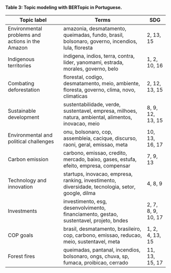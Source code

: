 **Table 3: Topic modeling with BERTopic in Portuguese.**

| Topic label                            | Terms                                                                                      | SDG             |
|----------------------------------------|--------------------------------------------------------------------------------------------|-----------------|
| Environmental problems and actions in the Amazon | amazonia, desmatamento, queimadas, fundo, brasil, bolsonaro, governo, incendios, lula, floresta | 2, 13, 15       |
| Indigenous territories                 | indigena, indios, terra, contra, lider, yanomami, estrada, morales, governo, belo          | 1, 2, 10, 16    |
| Combating deforestation                 | florestal, codigo, desmatamento, meio, ambiente, floresta, governo, clima, novo, climaticas | 2, 12, 13, 15   |
| Sustainable development                | sustentabilidade, verde, sustentavel, empresa, milhoes, natura, ambiental, alimentos, inovacao, meio | 8, 9, 12, 13, 15|
| Environmental and political challenges  | onu, bolsonaro, cop, assembleia, cacique, discurso, raoni, geral, emissao, meta              | 10, 13, 16, 17  |
| Carbon emission                        | carbono, emissao, credito, mercado, baixo, gases, estufa, efeito, empresa, compensar        | 7, 9, 13        |
| Technology and innovation               | startups, inovacao, empresa, ranking, investimento, diversidade, tecnologia, setor, google, dilma | 4, 8, 9         |
| Investments                             | investimento, esg, desenvolvimento, financiamento, gestao, sustentavel, projeto, bndes     | 2, 7, 8, 9, 10, 17 |
| COP goals                              | brasil, desmatamento, brasileiro, cop, carbono, emissao, reducao, meio, sustentavel, meta    | 1, 2, 4, 13, 15  |
| Forest fires                           | queimadas, pantanal, incendios, bolsonaro, ongs, chuva, sp, fumaca, proibicao, cerrado       | 11, 13, 15, 17  |
